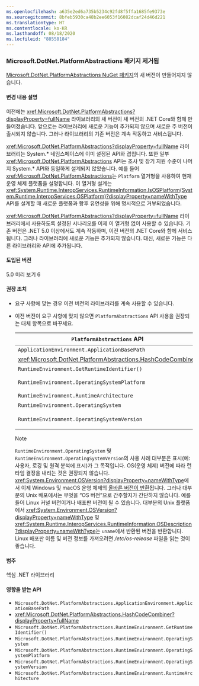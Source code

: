 ```yaml
---
ms.openlocfilehash: a635e2ed6a735b5234c92fd8f5ffa1685fe9373e
ms.sourcegitcommit: 8bfeb5930ca48b2ee6053f16082dcaf24d46d221
ms.translationtype: HT
ms.contentlocale: ko-KR
ms.lasthandoff: 08/18/2020
ms.locfileid: "88558184"
---
```

### <a name="microsoftdotnetplatformabstractions-package-removed"></a>Microsoft.DotNet.PlatformAbstractions 패키지 제거됨

[Microsoft.DotNet.PlatformAbstractions NuGet 패키지](https://www.nuget.org/packages/Microsoft.DotNet.PlatformAbstractions/)의 새 버전이 만들어지지 않습니다.

#### <a name="change-description"></a>변경 내용 설명

이전에는 <xref:Microsoft.DotNet.PlatformAbstractions?displayProperty=fullName> 라이브러리의 새 버전이 새 버전의 .NET Core와 함께 만들어졌습니다. 앞으로는 라이브러리에 새로운 기능이 추가되지 않으며 새로운 주 버전이 출시되지 않습니다. 그러나 라이브러리의 기존 버전은 계속 작동하고 서비스됩니다.

<xref:Microsoft.DotNet.PlatformAbstractions?displayProperty=fullName> 라이브러리는 System.\* 네임스페이스에 이미 설정된 API와 겹칩니다. 또한 일부 <xref:Microsoft.DotNet.PlatformAbstractions> API는 조사 및 장기 지원 수준이 나머지 System.\* API와 동일하게 설계되지 않았습니다. 예를 들어 <xref:Microsoft.DotNet.PlatformAbstractions>는 `Platform` 열거형을 사용하여 현재 운영 체제 플랫폼을 설명합니다. 이 열거형 설계는 <xref:System.Runtime.InteropServices.RuntimeInformation.IsOSPlatform(System.Runtime.InteropServices.OSPlatform)?displayProperty=nameWithType> API를 설계할 때 새로운 플랫폼과 향후 유연성을 위해 명시적으로 거부되었습니다.

<xref:Microsoft.DotNet.PlatformAbstractions?displayProperty=fullName> 라이브러리에서 사용하도록 설정된 시나리오를 이제 이 열거형 없이 사용할 수 있습니다. 기존 버전은 .NET 5.0 이상에서도 계속 작동하며, 이전 버전의 .NET Core와 함께 서비스됩니다. 그러나 라이브러리에 새로운 기능은 추가되지 않습니다. 대신, 새로운 기능은 다른 라이브러리와 API에 추가됩니다.

#### <a name="version-introduced"></a>도입된 버전

5.0 미리 보기 6

#### <a name="recommended-action"></a>권장 조치

- 요구 사항에 맞는 경우 이전 버전의 라이브러리를 계속 사용할 수 있습니다.

- 이전 버전이 요구 사항에 맞지 않으면 `PlatformAbstractions` API 사용을 권장되는 대체 항목으로 바꾸세요.

  | `PlatformAbstractions` API | 권장된 대체 |
  |-|-|
  | `ApplicationEnvironment.ApplicationBasePath` | <xref:System.AppContext.BaseDirectory?displayProperty=nameWithType> |
  | <xref:Microsoft.DotNet.PlatformAbstractions.HashCodeCombiner> | <xref:System.HashCode?displayProperty=nameWithType> |
  | `RuntimeEnvironment.GetRuntimeIdentifier()` | <xref:System.Runtime.InteropServices.RuntimeInformation.RuntimeIdentifier?displayProperty=nameWithType> |
  | `RuntimeEnvironment.OperatingSystemPlatform` | <xref:System.Runtime.InteropServices.RuntimeInformation.IsOSPlatform(System.Runtime.InteropServices.OSPlatform)?displayProperty=nameWithType> |
  | `RuntimeEnvironment.RuntimeArchitecture` | <xref:System.Runtime.InteropServices.RuntimeInformation.ProcessArchitecture?displayProperty=nameWithType> |
  | `RuntimeEnvironment.OperatingSystem` | <xref:System.Runtime.InteropServices.RuntimeInformation.OSDescription?displayProperty=nameWithType> |
  | `RuntimeEnvironment.OperatingSystemVersion` | <xref:System.Runtime.InteropServices.RuntimeInformation.OSDescription?displayProperty=nameWithType> 및 <xref:System.Environment.OSVersion?displayProperty=nameWithType> |

  > [!NOTE]
  > `RuntimeEnvironment.OperatingSystem` 및 `RuntimeEnvironment.OperatingSystemVersion`의 사용 사례 대부분은 표시(예: 사용자, 로깅 및 원격 분석에 표시)가 그 목적입니다. OS(운영 체제) 버전에 따라 런타임 결정을 내리는 것은 권장되지 않습니다. <xref:System.Environment.OSVersion?displayProperty=nameWithType>에서 이제 Windows 및 macOS 운영 체제의 [올바른 버전이 반환](../../../../docs/core/compatibility/corefx.md#environmentosversion-returns-the-correct-operating-system-version)됩니다. 그러나 대부분의 Unix 배포에서는 무엇을 “OS 버전”으로 간주할지가 간단하지 않습니다. 예를 들어 Linux 커널 버전이거나 배포판 버전이 될 수 있습니다. 대부분의 Unix 플랫폼에서 <xref:System.Environment.OSVersion?displayProperty=nameWithType> 및 <xref:System.Runtime.InteropServices.RuntimeInformation.OSDescription?displayProperty=nameWithType>는 `uname`에서 반환된 버전을 반환합니다. Linux 배포판 이름 및 버전 정보를 가져오려면 */etc/os-release* 파일을 읽는 것이 좋습니다.

#### <a name="category"></a>범주

핵심 .NET 라이브러리

#### <a name="affected-apis"></a>영향을 받는 API

- `Microsoft.DotNet.PlatformAbstractions.ApplicationEnvironment.ApplicationBasePath`
- <xref:Microsoft.DotNet.PlatformAbstractions.HashCodeCombiner?displayProperty=fullName>
- `Microsoft.DotNet.PlatformAbstractions.RuntimeEnvironment.GetRuntimeIdentifier()`
- `Microsoft.DotNet.PlatformAbstractions.RuntimeEnvironment.OperatingSystem`
- `Microsoft.DotNet.PlatformAbstractions.RuntimeEnvironment.OperatingSystemPlatform`
- `Microsoft.DotNet.PlatformAbstractions.RuntimeEnvironment.OperatingSystemVersion`
- `Microsoft.DotNet.PlatformAbstractions.RuntimeEnvironment.RuntimeArchitecture`

<!--

#### Affected APIs

- `P:Microsoft.DotNet.PlatformAbstractions.ApplicationEnvironment.ApplicationBasePath`
- `T:Microsoft.DotNet.PlatformAbstractions.HashCodeCombiner`
- `M:Microsoft.DotNet.PlatformAbstractions.RuntimeEnvironment.GetRuntimeIdentifier`
- `P:Microsoft.DotNet.PlatformAbstractions.RuntimeEnvironment.OperatingSystem`
- `P:Microsoft.DotNet.PlatformAbstractions.RuntimeEnvironment.OperatingSystemPlatform`
- `P:Microsoft.DotNet.PlatformAbstractions.RuntimeEnvironment.OperatingSystemVersion`
- `P:Microsoft.DotNet.PlatformAbstractions.RuntimeEnvironment.RuntimeArchitecture`

-->
